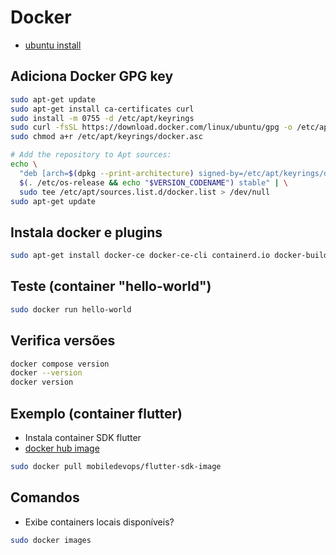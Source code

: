 # Docker

- [ubuntu install](https://docs.docker.com/engine/install/ubuntu/)

## Adiciona Docker GPG key

```bash
sudo apt-get update
sudo apt-get install ca-certificates curl
sudo install -m 0755 -d /etc/apt/keyrings
sudo curl -fsSL https://download.docker.com/linux/ubuntu/gpg -o /etc/apt/keyrings/docker.asc
sudo chmod a+r /etc/apt/keyrings/docker.asc

# Add the repository to Apt sources:
echo \
  "deb [arch=$(dpkg --print-architecture) signed-by=/etc/apt/keyrings/docker.asc] https://download.docker.com/linux/ubuntu \
  $(. /etc/os-release && echo "$VERSION_CODENAME") stable" | \
  sudo tee /etc/apt/sources.list.d/docker.list > /dev/null
sudo apt-get update

```

## Instala docker e plugins

```bash
sudo apt-get install docker-ce docker-ce-cli containerd.io docker-buildx-plugin docker-compose-plugin
```

## Teste (container "hello-world")

```bash
sudo docker run hello-world
```

## Verifica versões

```bash
docker compose version
docker --version
docker version
```

## Exemplo (container flutter)
- Instala container SDK flutter
- [docker hub image](https://hub.docker.com/r/mobiledevops/flutter-sdk-image)

```bash
sudo docker pull mobiledevops/flutter-sdk-image
```

## Comandos

- Exibe containers locais disponíveis?

```bash
sudo docker images
```
